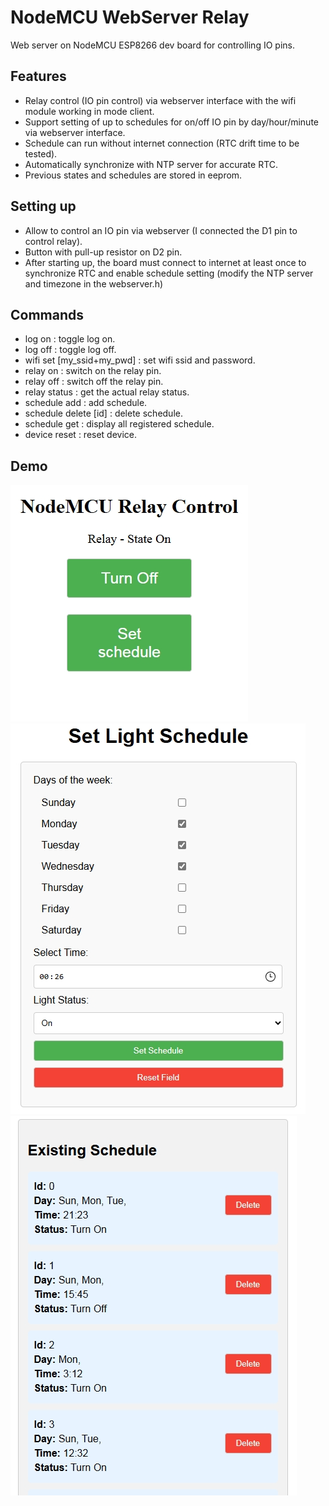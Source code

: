 # NodeMCU WebServer Relay
Web server on NodeMCU ESP8266 dev board for controlling IO pins.

## Features
* Relay control (IO pin control) via webserver interface with the wifi module working in mode client.
* Support setting of up to schedules for on/off IO pin by day/hour/minute via webserver interface.
* Schedule can run without internet connection (RTC drift time to be tested).
* Automatically synchronize with NTP server for accurate RTC.
* Previous states and schedules are stored in eeprom.

## Setting up
* Allow to control an IO pin via webserver (I connected the D1 pin to control relay).
* Button with pull-up resistor on D2 pin.
* After starting up, the board must connect to internet at least once to synchronize RTC and enable schedule setting (modify the NTP server and timezone in the webserver.h)

## Commands
* log on : toggle log on.
* log off : toggle log off.
* wifi set [my_ssid+my_pwd] : set wifi ssid and password.
* relay on : switch on the relay pin.
* relay off : switch off the relay pin.
* relay status : get the actual relay status.
* schedule add : add schedule.
* schedule delete [id] : delete schedule.
* schedule get : display all registered schedule.
* device reset : reset device.

## Demo
![relay](demo/relay.png)
![schedule1](demo/schedule1.png)
![schedule2](demo/schedule2.png)

